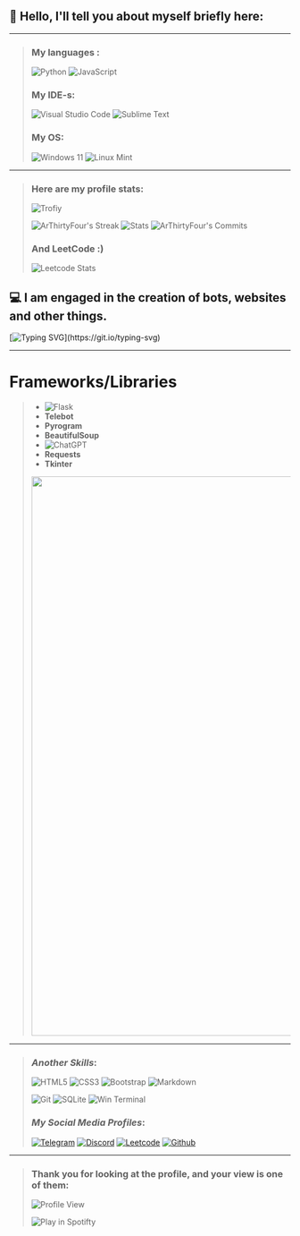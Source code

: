 ## 👋 Hello, I'll tell you about myself briefly here:
___
> ### My languages :
> ![Python](https://img.shields.io/badge/python-3670A0?style=for-the-badge&logo=python&logoColor=ffdd54)
> ![JavaScript](https://img.shields.io/badge/javascript-%23323330.svg?style=for-the-badge&logo=javascript&logoColor=%23F7DF1E)
>
> ### My IDE-s:
> ![Visual Studio Code](https://img.shields.io/badge/Visual_Studio_Code-0078D4?style=for-the-badge&logo=visual%20studio%20code&logoColor=white)
> ![Sublime Text](https://img.shields.io/badge/sublime_text-%23575757.svg?style=for-the-badge&logo=sublime-text&logoColor=important)
>
> ### My OS:
> ![Windows 11](https://img.shields.io/badge/Windows%2011-%230079d5.svg?style=for-the-badge&logo=Windows%2011&logoColor=white)
> ![Linux Mint](https://img.shields.io/badge/Linux_Mint-87CF3E?style=for-the-badge&logo=linux-mint&logoColor=white)
___
> ### Here are my profile stats:
> ![Trofiy](https://github-profile-trophy.vercel.app/?username=ArThirtyFour&theme=merko&no-bg=true)
> 
> ![ArThirtyFour's Streak](https://github-readme-streak-stats.herokuapp.com/?user=ArThirtyFour&theme=merko&hide_border=false)
> ![Stats](https://github-readme-stats.vercel.app/api?username=ArThirtyFour&theme=merko)
> ![ArThirtyFour's Commits](https://github-readme-activity-graph.vercel.app/graph?username=ArThirtyFour&radius=16&theme=merko&area=true&order=5)
> ### And LeetCode :)
> ![Leetcode Stats](https://leetcard.jacoblin.cool/ArThirtyFour)
## 💻 I am engaged in the creation of bots, websites and other things.
[![Typing SVG](https://readme-typing-svg.herokuapp.com?color=%FFFFFF&lines=Started+coding+in+September+2023.)](https://git.io/typing-svg)
___
# Frameworks/Libraries
> * ![Flask](https://img.shields.io/badge/flask-%23000.svg?style=for-the-badge&logo=flask&logoColor=white)
> * **Telebot** 
> * **Pyrogram**
> * **BeautifulSoup**
> * ![ChatGPT](https://img.shields.io/badge/chatGPT-74aa9c?style=for-the-badge&logo=openai&logoColor=white) 
> * **Requests**
> * **Tkinter**
>
> <p align="center"><img width="1000" src="https://github.com/sammorozov/sammorozov/blob/main/assets/github-snake.svg" alt="snake"/></p>

___

> ### _Another Skills_:
> ![HTML5](https://img.shields.io/badge/html5-%23E34F26.svg?style=for-the-badge&logo=html5&logoColor=white)
> ![CSS3](https://img.shields.io/badge/css3-%231572B6.svg?style=for-the-badge&logo=css3&logoColor=white)
> ![Bootstrap](https://img.shields.io/badge/bootstrap-%238511FA.svg?style=for-the-badge&logo=bootstrap&logoColor=white)
> ![Markdown](https://img.shields.io/badge/Markdown-000000?style=for-the-badge&logo=markdown&logoColor=white) 
>
> ![Git](https://img.shields.io/badge/GIT-E44C30?style=for-the-badge&logo=git&logoColor=white)
> ![SQLite](https://img.shields.io/badge/sqlite-%2307405e.svg?style=for-the-badge&logo=sqlite&logoColor=white)
> ![Win Terminal](https://img.shields.io/badge/windows%20terminal-4D4D4D?style=for-the-badge&logo=windows%20terminal&logoColor=white)
> ### _My Social Media Profiles_:
>
> [![Telegram](https://img.shields.io/badge/Telegram-2CA5E0?style=for-the-badge&logo=telegram&logoColor=white)](https://t.me/OMG_KawaiiAngelChan)
> [![Discord](https://img.shields.io/badge/Discord-%235865F2.svg?style=for-the-badge&logo=discord&logoColor=white)](https://discord.com/users/737349861963202700/)
> [![Leetcode](https://img.shields.io/badge/LeetCode-000000?style=for-the-badge&logo=LeetCode&logoColor=#d16c06)](https://leetcode.com/u/ArThirtyFour/)
> [![Github](https://img.shields.io/badge/github-%23121011.svg?style=for-the-badge&logo=github&logoColor=white)](https://github.com/ArThirtyFour)

___
> ### Thank you for looking at the profile, and your view is one of them:
> ![Profile View](https://profile-counter.glitch.me/{ArThirtyFour}/count.svg)
> 
> ![Play in Spotifty](https://spotify-recently-played-readme.vercel.app/api?user=31ugegrutwgw2yvq2sqtxctcfvbq)
